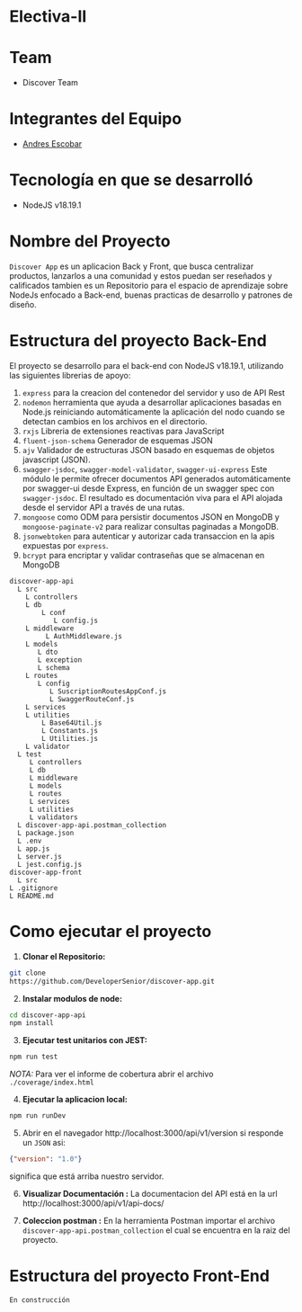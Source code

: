
# Electiva-II
# Team
- Discover Team
# Integrantes del Equipo
- [Andres Escobar](https://github.com/DeveloperSenior)
# Tecnología en que se desarrolló
- NodeJS v18.19.1
# Nombre del Proyecto
`Discover App` es un aplicacion Back y Front, que busca centralizar productos, lanzarlos a una comunidad y estos puedan ser reseñados y calificados tambien es un Repositorio para el espacio de aprendizaje sobre NodeJs enfocado a Back-end, buenas practicas de desarrollo y patrones de diseño.
# Estructura del proyecto Back-End
El proyecto se desarrollo para el back-end con NodeJS v18.19.1, utilizando las siguientes librerias de apoyo:

1. `express` para la creacion del contenedor del 
servidor y uso de API Rest
2. `nodemon` herramienta que ayuda a desarrollar aplicaciones basadas en Node.js reiniciando automáticamente la aplicación del nodo cuando se detectan cambios en los archivos en el directorio.
3. `rxjs` Libreria de extensiones reactivas para JavaScript
4. `fluent-json-schema` Generador de esquemas JSON
5. `ajv` Validador de estructuras JSON basado en esquemas de objetos javascript (JSON).
6. `swagger-jsdoc`, `swagger-model-validator`, `swagger-ui-express` Este módulo le permite ofrecer documentos API generados automáticamente por swagger-ui desde Express, en función de un swagger spec con `swagger-jsdoc`. El resultado es documentación viva para el API alojada desde el servidor API a través de una rutas.
7. `mongoose` como ODM para persistir documentos JSON en MongoDB y `mongoose-paginate-v2` para realizar consultas paginadas a MongoDB.
8. `jsonwebtoken` para autenticar y autorizar cada transaccion en la apis expuestas por `express`.
9. `bcrypt` para encriptar y validar contraseñas que se almacenan en MongoDB

```
discover-app-api
  L src
    L controllers
    L db
        L conf
           L config.js
    L middleware
         L AuthMiddleware.js
    L models
       L dto
       L exception
       L schema
    L routes
       L config
          L SuscriptionRoutesAppConf.js
          L SwaggerRouteConf.js
    L services
    L utilities
        L Base64Util.js
        L Constants.js
        L Utilities.js
    L validator
  L test
     L controllers
     L db
     L middleware
     L models
     L routes
     L services
     L utilities
     L validators
  L discover-app-api.postman_collection
  L package.json
  L .env
  L app.js
  L server.js
  L jest.config.js
discover-app-front
  L src
L .gitignore
L README.md
``` 

# Como ejecutar el proyecto
1. **Clonar el Repositorio:**
```bash
git clone
https://github.com/DeveloperSenior/discover-app.git
```
2. **Instalar modulos de node:**
```bash
cd discover-app-api
npm install
```
3. **Ejecutar test unitarios con JEST:**
```bash
npm run test
```
*NOTA:* Para ver el informe de cobertura abrir el archivo `./coverage/index.html`

4. **Ejecutar la aplicacion local:**
```bash
npm run runDev
```
5. Abrir en el navegador http://localhost:3000/api/v1/version si responde un `JSON` asi:
```json
{"version": "1.0"}
```
significa que está arriba nuestro servidor.

6. **Visualizar Documentación :**
La documentacion del API está en la url http://localhost:3000/api/v1/api-docs/

6. **Coleccion postman :**
En la herramienta Postman importar el archivo `discover-app-api.postman_collection` el cual se encuentra en la raiz del proyecto.


# Estructura del proyecto Front-End

`En construcción`